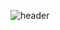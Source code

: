 
![header](https://capsule-render.vercel.app/api?type=waving&color=timeGradient&text=Welcome%20to%20Jiae's%20GitHub%20👋&animation=twinkling&fontSize=35&fontAlignY=40&fontAlign=70&height=250)
<!--


<img src="https://img.shields.io/badge/html5-E34F26?style=for-the-badge&logo=html5&logoColor=white">
